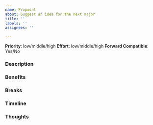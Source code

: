 ```yaml
---
name: Proposal
about: Suggest an idea for the next major
title: ''
labels: ''
assignees: ''

---
```


**Priority**: low/middle/high
**Effort**: low/middle/high
**Forward Compatible**: Yes/No

### Description


### Benefits


### Breaks


### Timeline


### Thoughts
